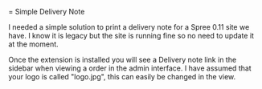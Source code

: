 = Simple Delivery Note

I needed a simple solution to print a delivery note for a Spree 0.11 site we have.  I know it is legacy but the site is running fine so no need to update it at the moment.

Once the extension is installed you will see a Delivery note link in the sidebar when viewing a order in the admin interface.  I have assumed that your logo is called "logo.jpg", this can easily be changed in the view.
